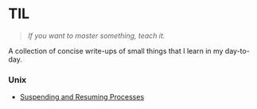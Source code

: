 # TIL


>_If you want to master something, teach it._

A collection of concise write-ups of small things that I learn in my day-to-day.

### Unix

- [Suspending and Resuming Processes](unix/suspending-and-resuming-processes.md)
